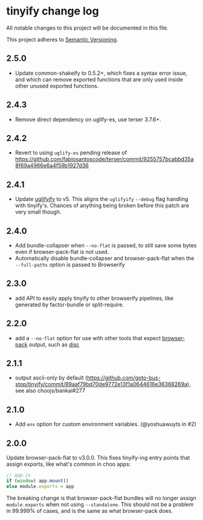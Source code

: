 # tinyify change log

All notable changes to this project will be documented in this file.

This project adheres to [Semantic Versioning](http://semver.org/).

## 2.5.0
* Update common-shakeify to 0.5.2+, which fixes a syntax error issue, and which can remove exported functions that are only used inside other unused exported functions.

## 2.4.3
* Remove direct dependency on uglify-es, use terser 3.7.6+.

## 2.4.2
* Revert to using `uglify-es` pending release of https://github.com/fabiosantoscode/terser/commit/9255757bcabbd35a8f69a4966e6a4f59b1927d36

## 2.4.1
* Update [uglifyify](https://github.com/hughsk/uglifyify) to v5.
  This aligns the `uglifyify` `--debug` flag handling with tinyify's. Chances of anything being broken before this patch are very small though.

## 2.4.0
* Add bundle-collapser when `--no-flat` is passed, to still save some bytes even if browser-pack-flat is not used.
* Automatically disable bundle-collapser and browser-pack-flat when the `--full-paths` option is passed to Browserify

## 2.3.0
* add API to easily apply tinyify to other browserify pipelines, like generated by factor-bundle or split-require.

## 2.2.0
* add a `--no-flat` option for use with other tools that expect [browser-pack](https://github.com/browserify/browser-pack) output, such as [disc](https://github.com/hughsk/disc)

## 2.1.1
* output ascii-only by default (https://github.com/goto-bus-stop/tinyify/commit/89aaf79bd70de9772e13f1a0644616e36368269a), see also choojs/bankai#277

## 2.1.0
* Add `env` option for custom environment variables. (@yoshuawuyts in #2)

## 2.0.0
Update browser-pack-flat to v3.0.0. This fixes tinyify-ing entry points that assign exports, like what's common in choo apps:

```js
// app.js
if (window) app.mount()
else module.exports = app
```

The breaking change is that browser-pack-flat bundles will no longer assign `module.exports` when not using `--standalone`. This should not be a problem in 99.999% of cases, and is the same as what browser-pack does.
